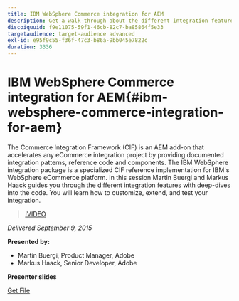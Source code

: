 ```yaml
---
title: IBM WebSphere Commerce integration for AEM
description: Get a walk-through about the different integration features with deep-dives into the code. Learn how to customize, extend, and test your integration.
discoiquuid: f9e11075-59f1-46cb-82c7-ba85864f5e33
targetaudience: target-audience advanced
exl-id: e95f9c55-f36f-47c3-b86a-9bb045e7822c
duration: 3336
---
```

# IBM WebSphere Commerce integration for AEM{#ibm-websphere-commerce-integration-for-aem}

The Commerce Integration Framework (CIF) is an AEM add-on that accelerates any eCommerce integration project by providing documented integration patterns, reference code and components. The IBM WebSphere integration package is a specialized CIF reference implementation for IBM's WebSphere eCommerce platform. In this session Martin Buergi and Markus Haack guides you through the different integration features with deep-dives into the code. You will learn how to customize, extend, and test your integration.

>[!VIDEO](https://video.tv.adobe.com/v/19375/?quality=9)

*Delivered September 9, 2015*

**Presented by:**

* Martin Buergi, Product Manager, Adobe
* Markus Haack, Senior Developer, Adobe

**Presenter slides**

[Get File](assets/150909-aem-gems-ibm-websphere-commerce-integration.pdf)
<!--
[Get back to the Overview](https://helpx.adobe.com/experience-manager/kt/eseminars/gems/aem-index.html)
-->
